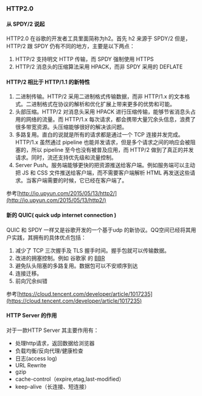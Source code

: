 ### HTTP2.0

#### 从 SPDY/2 说起
HTTP2.0 在谷歌的开发者工具里面简称为h2。首先 h2 来源于 SPDY/2 但是，HTTP/2 跟 SPDY 仍有不同的地方，主要是以下两点：

1. HTTP/2 支持明文 HTTP 传输，而 SPDY 强制使用 HTTPS
2. HTTP/2 消息头的压缩算法采用 HPACK，而非 SPDY 采用的 DEFLATE

#### HTTP/2 相比于 HTTP/1.1 的新特性
1. 二进制传输。HTTP/2 采用二进制格式传输数据，而非 HTTP/1.x 的文本格式。二进制格式在协议的解析和优化扩展上带来更多的优势和可能。
2. 头部压缩。HTTP/2 对消息头采用 HPACK 进行压缩传输，能够节省消息头占用的网络的流量。而 HTTP/1.x 每次请求，都会携带大量冗余头信息，浪费了很多带宽资源。头压缩能够很好的解决该问题。
3. 多路复用。直白的说就是所有的请求都是通过一个 TCP 连接并发完成。HTTP/1.x 虽然通过 pipeline 也能并发请求，但是多个请求之间的响应会被阻塞的，所以 pipeline 至今也没有被普及应用，而 HTTP/2 做到了真正的并发请求。同时，流还支持优先级和流量控制。
4. Server Push。服务端能够更快的把资源推送给客户端。例如服务端可以主动把 JS 和 CSS 文件推送给客户端，而不需要客户端解析 HTML 再发送这些请求。当客户端需要的时候，它已经在客户端了。

参考[http://io.upyun.com/2015/05/13/http2/](http://io.upyun.com/2015/05/13/http2/)

#### 新的 QUIC( quick udp internet connection )
QUIC 和 SPDY 一样又是谷歌开发的一个基于udp 的新协议。QQ空间已经将其用户实践，其拥有的具体优点包括：

1. 减少了 TCP 三次握手及 TLS 握手时间。握手包就可以传输数据。
2. 改进的拥塞控制。例如 谷歌家 的 [BBR](http://blog.csdn.net/dog250/article/details/52830576)
3. 避免队头阻塞的多路复用。数据包可以不安顺序到达
4. 连接迁移。
5. 前向冗余纠错

参考[https://cloud.tencent.com/developer/article/1017235](https://cloud.tencent.com/developer/article/1017235)

#### HTTP Server 的作用
对于一款HTTP Server 其主要作用有：

* 处理http请求，返回数据给浏览器 
* 负载均衡/反向代理/健康检查
* 日志(access log)
* URL Rewrite
* gzip 
* cache-control（expire,etag,last-modified） 
* keep-alive（长连接、短连接）
